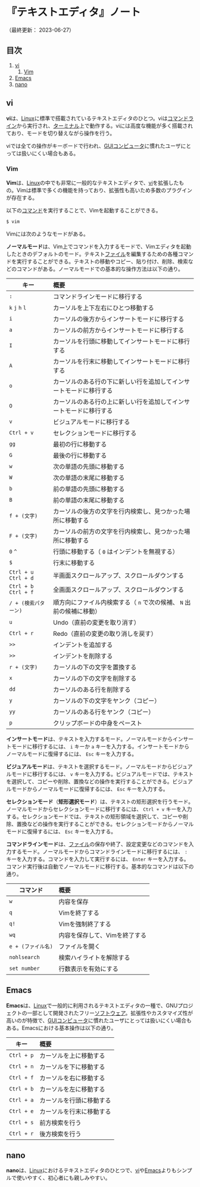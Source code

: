 # 『テキストエディタ』ノート

（最終更新： 2023-06-27）


## 目次

1. [vi](#vi)
	1. [Vim](#vim)
1. [Emacs](#emacs)
1. [nano](#nano)


## vi

**vi**は、[Linux](./linux.md#linux)に標準で搭載されているテキストエディタのひとつ。viは[コマンドライン](../../../software/_/chapters/software.md#cui)から実行され、[ターミナル](./shell_and_terminal.md#ターミナル)上で動作する。viには高度な機能が多く搭載されており、モードを切り替えながら操作を行う。

viでは全ての操作がキーボードで行われ、[GUI](../../../software/_/chapters/software.md#gui)[コンピュータ](../../../_/chapters/computer.md#コンピュータ)に慣れたユーザにとっては扱いにくい場合もある。

### Vim

**Vim**は、[Linux](./linux.md#linux)の中でも非常に一般的なテキストエディタで、[vi](#vi)を拡張したもの。Vimは標準で多くの機能を持っており、拡張性も高いため多数のプラグインが存在する。

以下の[コマンド](./basic_command.md#コマンド)を実行することで、Vimを起動することができる。

```sh
$ vim
```

Vimには次のようなモードがある。

**ノーマルモード**は、Vim上でコマンドを入力するモードで、Vimエディタを起動したときのデフォルトのモード。テキスト[ファイル](../../../software/_/chapters/file_system.md#ファイル)を編集するための各種コマンドを実行することができる。テキストの移動やコピー、貼り付け、削除、検索などのコマンドがある。ノーマルモードでの基本的な操作方法は以下の通り。

| キー                  | 概要                                                                 |
| --------------------- | :------------------------------------------------------------------- |
| `:`                   | コマンドラインモードに移行する                                       |
| `k` `j` `h` `l`       | カーソルを上下左右にひとつ移動する                                   |
| `i`                   | カーソルの後方からインサートモードに移行する                         |
| `a`                   | カーソルの前方からインサートモードに移行する                         |
| `I`                   | カーソルを行頭に移動してインサートモードに移行する                   |
| `A`                   | カーソルを行末に移動してインサートモードに移行する                   |
| `o`                   | カーソルのある行の下に新しい行を追加してインサートモードに移行する   |
| `O`                   | カーソルのある行の上に新しい行を追加してインサートモードに移行する   |
| `v`                   | ビジュアルモードに移行する                                           |
| `Ctrl + v`            | セレクションモードに移行する                                         |
| `gg`                  | 最初の行に移動する                                                   |
| `G`                   | 最後の行に移動する                                                   |
| `w`                   | 次の単語の先頭に移動する                                             |
| `W`                   | 次の単語の末尾に移動する                                             |
| `b`                   | 前の単語の先頭に移動する                                             |
| `B`                   | 前の単語の末尾に移動する                                             |
| `f + (文字)`          | カーソルの後方の文字を行内検索し、見つかった場所に移動する           |
| `F + (文字)`          | カーソルの前方の文字を行内検索し、見つかった場所に移動する           |
| `0` `^`               | 行頭に移動する（ `0` はインデントを無視する）                        |
| `$`                   | 行末に移動する                                                       |
| `Ctrl + u` `Ctrl + d` | 半画面スクロールアップ、スクロールダウンする                         |
| `Ctrl + b` `Ctrl + f` | 全画面スクロールアップ、スクロールダウンする                         |
| `/ + (検索パターン)`  | 順方向にファイル内検索する（ `n` で次の候補、 `N` 出前の候補に移動） |
| `u`                   | Undo（直前の変更を取り消す）                                         |
| `Ctrl + r`            | Redo（直前の変更の取り消しを戻す）                                   |
| `>>`                  | インデントを追加する                                                 |
| `>>`                  | インデントを削除する                                                 |
| `r + (文字)`          | カーソルの下の文字を置換する                                         |
| `x`                   | カーソルの下の文字を削除する                                         |
| `dd`                  | カーソルのある行を削除する                                           |
| `y`                   | カーソルの下の文字をヤンク（コピー）                                 |
| `yy`                  | カーソルのある行をヤンク（コピー）                                   |
| `p`                   | クリップボードの中身をペースト                                       |

**インサートモード**は、テキストを入力するモード。ノーマルモードからインサートモードに移行するには、 `i` キーか `a` キーを入力する。インサートモードからノーマルモードに復帰するには、 `Esc` キーを入力する。

**ビジュアルモード**は、テキストを選択するモード。ノーマルモードからビジュアルモードに移行するには、 `v` キーを入力する。ビジュアルモードでは、テキストを選択して、コピーや削除、置換などの操作を実行することができる。ビジュアルモードからノーマルモードに復帰するには、 `Esc` キーを入力する。

**セレクションモード**（**矩形選択モード**）は、テキストの矩形選択を行うモード。ノーマルモードからセレクションモードに移行するには、 `Ctrl + v` キーを入力する。セレクションモードでは、テキストの矩形領域を選択して、コピーや削除、置換などの操作を実行することができる。セレクションモードからノーマルモードに復帰するには、 `Esc` キーを入力する。

**コマンドラインモード**は、[ファイル](../../../software/_/chapters/file_system.md3ファイル)の保存や終了、設定変更などのコマンドを入力するモード。ノーマルモードからコマンドラインモードに移行するには、 `:` キーを入力する。コマンドを入力して実行するには、 `Enter` キーを入力する。コマンド実行後は自動でノーマルモードに移行する。基本的なコマンドは以下の通り。

| コマンド           | 概要                          |
| ------------------ | :---------------------------- |
| `w`                | 内容を保存                    |
| `q`                | Vimを終了する                 |
| `q!`               | Vimを強制終了する             |
| `wq`               | 内容を保存して、Vimを終了する |
| `e + (ファイル名)` | ファイルを開く                |
| `nohlsearch`       | 検索ハイライトを解除する      |
| `set number`       | 行数表示を有効にする          |


## Emacs

**Emacs**は、[Linux](./linux.md#linux)で一般的に利用されるテキストエディタの一種で、GNUプロジェクトの一部として開発されたフリー[ソフトウェア](../../../software/_/chapters/software.md#ソフトウェア)。拡張性やカスタマイズ性が高いのが特徴で、[GUI](../../../software/_/chapters/software.md#gui)[コンピュータ](../../../_/chapters/computer.md#コンピュータ)に慣れたユーザにとっては扱いにくい場合もある。Emacsにおける基本操作は以下の通り。

| キー       | 概要                     |
| ---------- | :----------------------- |
| `Ctrl + p` | カーソルを上に移動する   |
| `Ctrl + n` | カーソルを下に移動する   |
| `Ctrl + f` | カーソルを右に移動する   |
| `Ctrl + b` | カーソルを左に移動する   |
| `Ctrl + a` | カーソルを行頭に移動する |
| `Ctrl + e` | カーソルを行末に移動する |
| `Ctrl + s` | 前方検索を行う           |
| `Ctrl + r` | 後方検索を行う           |


## nano

**nano**は、[Linux](./linux.md#linux)におけるテキストエディタのひとつで、[vi](#vi)や[Emacs](#emacs)よりもシンプルで使いやすく、初心者にも親しみやすい。
